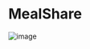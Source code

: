 # MealShare
![image](https://user-images.githubusercontent.com/99955898/155677300-c2d6d638-bd45-4512-a8c5-5d39bab41afd.png)
